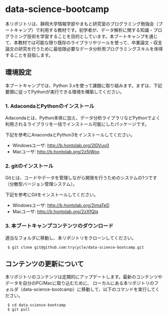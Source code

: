 # data-science-bootcamp
本リポジトリは、静岡大学情報学部やまもと研究室のプログラミング勉強会（ブートキャンプ）で利用する教材です。初学者が、データ解析に関する知識・プログラミング技術を学習することを目的としています。本ブートキャンプを通じて、本教材では可能な限り既存のライブラリやツールを使って、卒業論文・収支論文の研究を行うために最低限必要なデータ分析用プログラミングスキルを体得することを目指します。

## 環境設定
本ブートキャンプでは、Python 3.xを使って課題に取り組みます。まずは、下記要領に従ってPythonが実行できる環境を構築してください。

### 1. AdacondaとPythonのインストール
Adacondaとは、Python本体に加え、データ分析ライブラリなどPythonでよく利用されるライブラリを一括でインストール可能にしたパッケージです。

下記を参考にAnacondaとPython3をインストールしてください。
* Windowsユーザ: http://b.hontolab.org/2lDVuv0
* Macユーザ: http://b.hontolab.org/2z5iWoo

### 2. gitのインストール
Gitとは、コードやデータを管理しながら開発を行うためのシステムの1つです（分散型バージョン管理システム）。

下記を参考にGitをインストールしてください。
* Windowsユーザ: http://b.hontolab.org/2imaTeD
* Macユーザ: http://b.hontolab.org/2zXfQlq

### 3. 本ブートキャンプコンテンツのダウンロード
適当なフォルダに移動し、本リポジトリをクローンしてください。

```
 $ git clone git@github.com:trycycle/data-science-bootcamp.git
```


## コンテンツの更新について
本リポジトリのコンテンツは定期的にアップデートします。最新のコンテンツやデータを自分のPC/Macに取り込むために、
ローカルにある本リポジトリのフォルダ（data-science-bootcamp）に移動して、以下のコマンドを実行してください。

```
 $ cd data-science-bootcamp
 $ git pull
```
